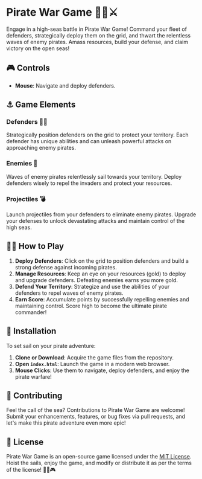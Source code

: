 # Pirate War Game 🏴‍☠️⚔️

Engage in a high-seas battle in Pirate War Game! Command your fleet of defenders, strategically deploy them on the grid, and thwart the relentless waves of enemy pirates. Amass resources, build your defense, and claim victory on the open seas!

## 🎮 Controls

- **Mouse**: Navigate and deploy defenders.

## ⚓️ Game Elements

### Defenders 🏴‍☠️
Strategically position defenders on the grid to protect your territory. Each defender has unique abilities and can unleash powerful attacks on approaching enemy pirates.

### Enemies 🦜
Waves of enemy pirates relentlessly sail towards your territory. Deploy defenders wisely to repel the invaders and protect your resources.

### Projectiles 💣
Launch projectiles from your defenders to eliminate enemy pirates. Upgrade your defenses to unlock devastating attacks and maintain control of the high seas.

## 🏴‍☠️ How to Play

1. **Deploy Defenders**: Click on the grid to position defenders and build a strong defense against incoming pirates.
2. **Manage Resources**: Keep an eye on your resources (gold) to deploy and upgrade defenders. Defeating enemies earns you more gold.
3. **Defend Your Territory**: Strategize and use the abilities of your defenders to repel waves of enemy pirates.
4. **Earn Score**: Accumulate points by successfully repelling enemies and maintaining control. Score high to become the ultimate pirate commander!

## 🚀 Installation

To set sail on your pirate adventure:

1. **Clone or Download**: Acquire the game files from the repository.
2. **Open `index.html`**: Launch the game in a modern web browser.
3. **Mouse Clicks**: Use them to navigate, deploy defenders, and enjoy the pirate warfare!

## 🤝 Contributing

Feel the call of the sea? Contributions to Pirate War Game are welcome! Submit your enhancements, features, or bug fixes via pull requests, and let's make this pirate adventure even more epic!

## 📜 License

Pirate War Game is an open-source game licensed under the [MIT License](LICENSE). Hoist the sails, enjoy the game, and modify or distribute it as per the terms of the license! 🏴‍☠️🎮
